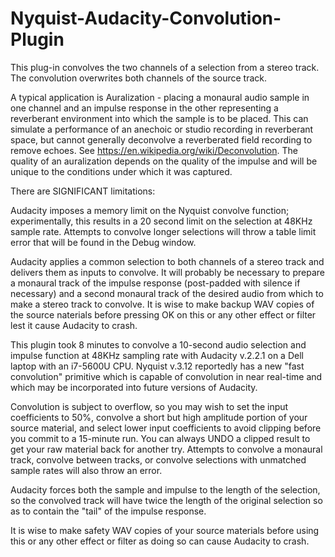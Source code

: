 # Nyquist-Audacity-Convolution-Plugin

This plug-in convolves the two channels of a selection from a stereo track.  The convolution overwrites both channels of the source  track.  

A typical application is Auralization - placing a monaural audio sample in one channel and an impulse response in the other representing a reverberant environment into which the sample is to be placed. This can simulate a performance of an anechoic or studio recording in reverberant space, but cannot generally deconvolve a reverberated field recording to remove echoes. See https://en.wikipedia.org/wiki/Deconvolution. The quality of an auralization depends on the quality of the impulse and will be unique to the conditions under which it was captured.

There are SIGNIFICANT limitations:

Audacity imposes a memory limit on the Nyquist convolve function; experimentally, this results in a 20 second limit on the selection at 48KHz sample rate.  Attempts to convolve longer selections will throw a table limit error that will be found in the Debug window.

Audacity applies a common selection to both channels of a stereo track and delivers them as inputs to convolve. It will probably be necessary to prepare a monaural track of the impulse response (post-padded with silence if necessary) and a second monaural track of the desired audio from which to make a stereo track to convolve. It is wise to make backup WAV copies of the source naterials before pressing OK on this or any other effect or filter lest it cause Audacity to crash.

This plugin took 8 minutes to convolve a 10-second audio selection and impulse function at 48KHz sampling rate with Audacity v.2.2.1 on a Dell laptop with an i7-5600U CPU.  Nyquist v.3.12 reportedly has a new "fast convolution" primitive which is capable of convolution in near real-time and which may be incorporated into future versions of Audacity.

Convolution is subject to overflow, so you may wish to set the input coefficients to 50%, convolve a short but high amplitude portion of your source material, and select lower input coefficients to avoid clipping before you commit to a 15-minute run. You can always UNDO a clipped result to get your raw material back for another try.  Attempts to convolve a monaural track, convolve between tracks, or convolve selections with unmatched sample rates will also throw an error.

Audacity forces both the sample and impulse to the length of the selection, so the convolved track will have twice the length of the original selection so as to contain the "tail" of the impulse response. 

It is wise to make safety WAV copies of your source materials before using this or any other effect or filter as doing so can cause Audacity to crash.
